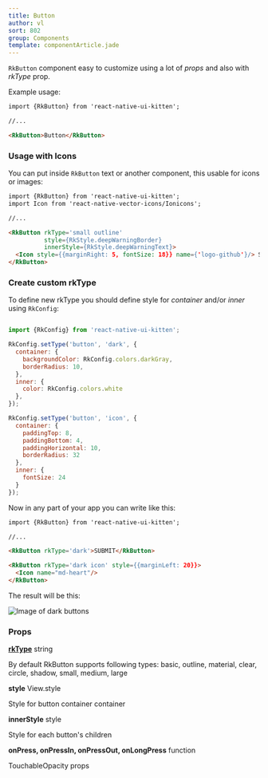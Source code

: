 ```yaml
---
title: Button
author: vl
sort: 802
group: Components
template: componentArticle.jade
---
```


<div class="component" image="https://thumbs.gfycat.com/ShockingComplexCowrie-size_restricted.gif"></div>

`RkButton` component easy to customize using a lot of *props* and also
with *rkType* prop.
 

Example usage:

```html
import {RkButton} from 'react-native-ui-kitten';

//... 

<RkButton>Button</RkButton>
```

### Usage with Icons 

You can put inside `RkButton` text or another component, this usable for
icons or images:

```html
import {RkButton} from 'react-native-ui-kitten';
import Icon from 'react-native-vector-icons/Ionicons';

//... 

<RkButton rkType='small outline' 
          style={RkStyle.deepWarningBorder} 
          innerStyle={RkStyle.deepWarningText}>
  <Icon style={{marginRight: 5, fontSize: 18}} name={'logo-github'}/> Star
</RkButton>
```

<a href="#" id="custom"></a>

### Create custom rkType

To define new rkType you should define style for *container* and/or *inner* 
using `RkConfig`:

```javascript

import {RkConfig} from 'react-native-ui-kitten';

RkConfig.setType('button', 'dark', {
  container: {
    backgroundColor: RkConfig.colors.darkGray,
    borderRadius: 10,
  },
  inner: {
    color: RkConfig.colors.white
  },
});

RkConfig.setType('button', 'icon', {
  container: {
    paddingTop: 8,
    paddingBottom: 4,
    paddingHorizontal: 10,
    borderRadius: 32
  },
  inner: {
    fontSize: 24
  }
});

```

Now in any part of your app you can write like this:

```html
import {RkButton} from 'react-native-ui-kitten';

//... 

<RkButton rkType='dark'>SUBMIT</RkButton>

<RkButton rkType='dark icon' style={{marginLeft: 20}}>
  <Icon name="md-heart"/>
</RkButton>

```

The result will be this:

![Image of dark buttons](/images/components/darkButtons.png)

### Props

<div class="doc-prop">
    <p><strong><a href="../customization#rkType">rkType</a></strong> string</p>
    <p>By default RkButton supports following types: basic, outline, material, clear, circle, shadow, small, medium, large</p>
</div>

<div class="doc-prop">
    <p><strong>style</strong> View.style </p>
    <p>Style for button container container</p>
</div>

<div class="doc-prop">
    <p><strong>innerStyle</strong> style </p>
    <p>Style for each button's children</p>
</div>

<div class="doc-prop">
    <p><strong>onPress, onPressIn, onPressOut, onLongPress</strong> function </p>
    <p>TouchableOpacity props</p>
</div>

